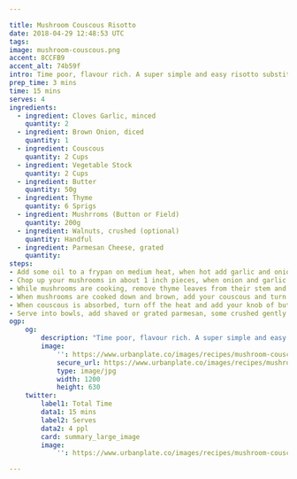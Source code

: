 ```yaml
---

title: Mushroom Couscous Risotto
date: 2018-04-29 12:48:53 UTC
tags:
image: mushroom-couscous.png
accent: 8CCFB9
accent_alt: 74b59f
intro: Time poor, flavour rich. A super simple and easy risotto substitute that delivers a smooth and umami punch, packed full of mushrooms, cheese and creamy couscous.
prep_time: 3 mins
time: 15 mins
serves: 4
ingredients:
  - ingredient: Cloves Garlic, minced
    quantity: 2
  - ingredient: Brown Onion, diced
    quantity: 1
  - ingredient: Couscous
    quantity: 2 Cups
  - ingredient: Vegetable Stock
    quantity: 2 Cups
  - ingredient: Butter
    quantity: 50g
  - ingredient: Thyme
    quantity: 6 Sprigs
  - ingredient: Mushrroms (Button or Field)
    quantity: 200g
  - ingredient: Walnuts, crushed (optional)
    quantity: Handful
  - ingredient: Parmesan Cheese, grated
    quantity: 
steps:
- Add some oil to a frypan on medium heat, when hot add garlic and onion. Cook for 5 mins or until onions are translucent.
- Chop up your mushrooms in about 1 inch pieces, when onion and garlic is cooked, add in the mushrooms. Cook everything for about 10 mins or until garlic is cooked down and browned.
- While mushrooms are cooking, remove thyme leaves from their stem and add to mushrooms.
- When mushrooms are cooked down and brown, add your couscous and turn heat down to low. Stir to cover the mixture with the couscous. Add your vegetable stock. Stir mixture to incorporate and leave for 5 mins until the couscous has absorbed the liquid
- When couscous is absorbed, turn off the heat and add your knob of butter. Stir through until melted and incorporated, and serve!
- Serve into bowls, add shaved or grated parmesan, some crushed gently pan toasted walnuts on top, extra thyme and freshly cracked pepper. Voila!
ogp:
    og:
        description: "Time poor, flavour rich. A super simple and easy risotto substitute that delivers a smooth and umami punch, packed full of mushrooms, cheese and creamy cous cous."
        image:
            '': https://www.urbanplate.co/images/recipes/mushroom-couscous-share.jpg
            secure_url: https://www.urbanplate.co/images/recipes/mushroom-couscous-share.jpg
            type: image/jpg
            width: 1200
            height: 630
    twitter:
        label1: Total Time
        data1: 15 mins
        label2: Serves
        data2: 4 ppl
        card: summary_large_image
        image:
            '': https://www.urbanplate.co/images/recipes/mushroom-couscous-share.jpg

---
```

